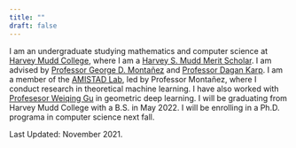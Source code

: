 ```yaml
---
title: ""
draft: false
---
```


I am an undergraduate studying mathematics and computer science at [Harvey Mudd College](https://www.hmc.edu/), where I am a [Harvey S. Mudd Merit Scholar](https://www.hmc.edu/admission/afford/scholarships-and-grants/merit-based-scholarships/harvey-s-mudd-merit-award). I am advised by [Professor George D. Montañez](https://www.cs.hmc.edu/~montanez/) and [Professor Dagan Karp](https://www.math.hmc.edu/~dk/). I am a member of the [AMISTAD Lab](https://www.cs.hmc.edu/~montanez/amistad.html), led by Professor Montañez, where I conduct research in theoretical machine learning. I have also worked with [Profesesor Weiqing Gu](https://math.hmc.edu/gu/) in geometric deep learning. I will be graduating from Harvey Mudd College with a B.S. in May 2022. I will be enrolling in a Ph.D. programa in computer science next fall.

Last Updated: November 2021.

<!-- In terms of coursework, I have enjoyed both applied mathematics and computer science courses – including [mathematics of big data](https://math189bigdata.github.io/index.html) and data structures and program development – and theoretical courses such as abstract algebra, and my major GPA is 3.9. This fall, I will be taking courses in artificial intelligence, algorithms, mathematical analysis, and number theory and cryptography. A full list of the coursework that I have taken is available [here](/img/EspinosaDice_Coursework.pdf). -->

<!-- Our team that developed a probabilistic model of abductive logical reasoning, using a Bayesian network framework, that constructs novel explanations of observed effects for use in machine learning applications. Earlier this month, we submitted the paper to the International Conference on Agents and Artificial Intelligence (ICAART), and we will be submitting a second paper to the Pacific-Asia Conference on Knowledge Discovery and Data Mining (PAKDD) this November. 
 -->
<!-- Last summer, I worked as a software engineer intern at Viasat. In terms of coursework, I have enjoyed both applied mathematics and computer science courses – including mathematics of big data and data structures and program development – and theoretical courses such as abstract algebra, and my major GPA is 3.9. This fall, I will be taking courses in artificial intelligence, algorithms, mathematical analysis, and number theory and cryptography.
 -->
<!-- I am a junior studying mathematics and computer science at Harvey Mudd College. My interests center around theoretical machine learning, as well as applications of machine learning towards fields including robotics and autonomous vehicles, astronomy and space exploration, medical imaging, and finance and trading.
 -->
<!-- This summer (2020), I will be a researcher in the [AMISTAD Lab](https://www.cs.hmc.edu/~montanez/amistad.html) under [Professor George D. Montañez](https://www.cs.hmc.edu/~montanez/). Our team is currently working on developing a mathematical framework of abductive reasoning for use in machine learning applications.
 -->

